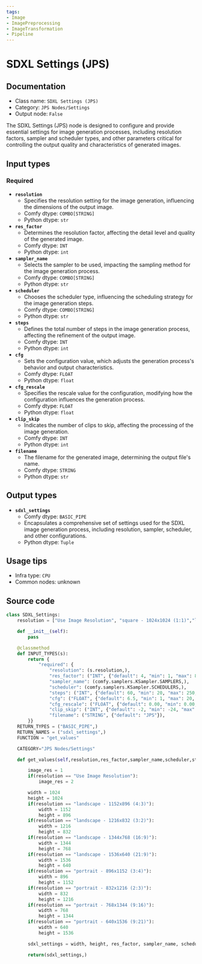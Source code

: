 ```yaml
---
tags:
- Image
- ImagePreprocessing
- ImageTransformation
- Pipeline
---
```


# SDXL Settings (JPS)
## Documentation
- Class name: `SDXL Settings (JPS)`
- Category: `JPS Nodes/Settings`
- Output node: `False`

The SDXL Settings (JPS) node is designed to configure and provide essential settings for image generation processes, including resolution factors, sampler and scheduler types, and other parameters critical for controlling the output quality and characteristics of generated images.
## Input types
### Required
- **`resolution`**
    - Specifies the resolution setting for the image generation, influencing the dimensions of the output image.
    - Comfy dtype: `COMBO[STRING]`
    - Python dtype: `str`
- **`res_factor`**
    - Determines the resolution factor, affecting the detail level and quality of the generated image.
    - Comfy dtype: `INT`
    - Python dtype: `int`
- **`sampler_name`**
    - Selects the sampler to be used, impacting the sampling method for the image generation process.
    - Comfy dtype: `COMBO[STRING]`
    - Python dtype: `str`
- **`scheduler`**
    - Chooses the scheduler type, influencing the scheduling strategy for the image generation steps.
    - Comfy dtype: `COMBO[STRING]`
    - Python dtype: `str`
- **`steps`**
    - Defines the total number of steps in the image generation process, affecting the refinement of the output image.
    - Comfy dtype: `INT`
    - Python dtype: `int`
- **`cfg`**
    - Sets the configuration value, which adjusts the generation process's behavior and output characteristics.
    - Comfy dtype: `FLOAT`
    - Python dtype: `float`
- **`cfg_rescale`**
    - Specifies the rescale value for the configuration, modifying how the configuration influences the generation process.
    - Comfy dtype: `FLOAT`
    - Python dtype: `float`
- **`clip_skip`**
    - Indicates the number of clips to skip, affecting the processing of the image generation.
    - Comfy dtype: `INT`
    - Python dtype: `int`
- **`filename`**
    - The filename for the generated image, determining the output file's name.
    - Comfy dtype: `STRING`
    - Python dtype: `str`
## Output types
- **`sdxl_settings`**
    - Comfy dtype: `BASIC_PIPE`
    - Encapsulates a comprehensive set of settings used for the SDXL image generation process, including resolution, sampler, scheduler, and other configurations.
    - Python dtype: `Tuple`
## Usage tips
- Infra type: `CPU`
- Common nodes: unknown


## Source code
```python
class SDXL_Settings:
    resolution = ["Use Image Resolution", "square - 1024x1024 (1:1)","landscape - 1152x896 (4:3)","landscape - 1216x832 (3:2)","landscape - 1344x768 (16:9)","landscape - 1536x640 (21:9)", "portrait - 896x1152 (3:4)","portrait - 832x1216 (2:3)","portrait - 768x1344 (9:16)","portrait - 640x1536 (9:21)"]

    def __init__(self):
        pass

    @classmethod
    def INPUT_TYPES(s):
        return {
            "required": {
                "resolution": (s.resolution,),
                "res_factor": ("INT", {"default": 4, "min": 1, "max": 8, "step": 1}),
                "sampler_name": (comfy.samplers.KSampler.SAMPLERS,),
                "scheduler": (comfy.samplers.KSampler.SCHEDULERS,),
                "steps": ("INT", {"default": 60, "min": 20, "max": 250, "step": 5}),
                "cfg": ("FLOAT", {"default": 6.5, "min": 1, "max": 20, "step": 0.1}),
                "cfg_rescale": ("FLOAT", {"default": 0.00, "min": 0.00, "max": 1.00, "step": 0.05}),
                "clip_skip": ("INT", {"default": -2, "min": -24, "max": -1}),
                "filename": ("STRING", {"default": "JPS"}),
        }}
    RETURN_TYPES = ("BASIC_PIPE",)
    RETURN_NAMES = ("sdxl_settings",)
    FUNCTION = "get_values"

    CATEGORY="JPS Nodes/Settings"

    def get_values(self,resolution,res_factor,sampler_name,scheduler,steps,cfg,cfg_rescale,clip_skip,filename):

        image_res = 1
        if(resolution == "Use Image Resolution"):
            image_res = 2

        width = 1024
        height = 1024
        if(resolution == "landscape - 1152x896 (4:3)"):
            width = 1152
            height = 896
        if(resolution == "landscape - 1216x832 (3:2)"):
            width = 1216
            height = 832
        if(resolution == "landscape - 1344x768 (16:9)"):
            width = 1344
            height = 768
        if(resolution == "landscape - 1536x640 (21:9)"):
            width = 1536
            height = 640
        if(resolution == "portrait - 896x1152 (3:4)"):
            width = 896
            height = 1152
        if(resolution == "portrait - 832x1216 (2:3)"):
            width = 832
            height = 1216
        if(resolution == "portrait - 768x1344 (9:16)"):
            width = 768
            height = 1344
        if(resolution == "portrait - 640x1536 (9:21)"):
            width = 640
            height = 1536

        sdxl_settings = width, height, res_factor, sampler_name, scheduler, steps, cfg, cfg_rescale, clip_skip, filename,image_res

        return(sdxl_settings,)

```
